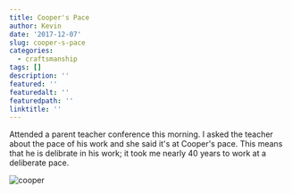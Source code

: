 ```yaml
---
title: Cooper's Pace
author: Kevin
date: '2017-12-07'
slug: cooper-s-pace
categories:
  - craftsmanship
tags: []
description: ''
featured: ''
featuredalt: ''
featuredpath: ''
linktitle: ''
---
```


Attended a parent teacher conference this morning. I asked the teacher about the pace of his work and she said it's at Cooper's pace.  This means that he is delibrate in  his work; it took me nearly 40 years to work at a deliberate pace. 

![cooper](img/cooper.jpg)
